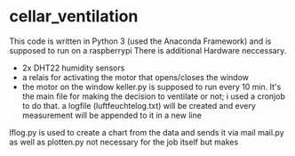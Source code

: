 # cellar_ventilation
This code is written in Python 3 (used the Anaconda Framework) and is supposed to run on a raspberrypi
There is additional Hardware neccessary. 
  - 2x DHT22 humidity sensors 
  - a relais for activating the motor that opens/closes the window
  - the motor on the window
keller.py is supposed to run every 10 min. It's the main file for making the decision to ventilate or not; i used a cronjob to do that.
a logfile (luftfeuchtelog.txt) will be created and every measurement will be appended to it in a new line 

lflog.py is used to create a chart from the data and sends it via mail
mail.py as well as plotten.py not necessary for the job itself but makes 
